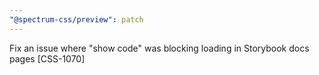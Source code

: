 ```yaml
---
"@spectrum-css/preview": patch
---
```


Fix an issue where "show code" was blocking loading in Storybook docs pages [CSS-1070]
